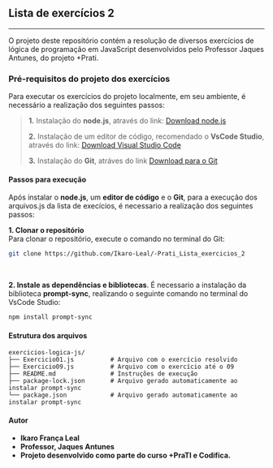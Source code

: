 ## Lista de exercícios 2
---

O projeto deste repositório contém a resolução de diversos exercícios de lógica de programação em JavaScript desenvolvidos pelo Professor Jaques Antunes, do projeto +Prati.

### Pré-requisitos do projeto dos exercícios

Para executar os exercícios do projeto localmente, em seu ambiente, é necessário a realização dos seguintes passos:

> **1.** Instalação do **node.js**, através do link: 
[Download node.js](https://nodejs.org/)
>
>**2.** Instalação de um editor de código, recomendado o **VsCode Studio**, através do link: 
[Download Visual Studio Code](https://code.visualstudio.com/)
>
>**3.** Instalação do **Git**, atráves do link
 [Download para o Git](https://git-scm.com/)

#### Passos para execução

Após instalar o **node.js**,  um **editor de código** e o **Git**, para a execução dos arquivos.js da lista de execícios, é necessario a realização dos seguintes passos:

**1. Clonar o repositório**  
Para clonar o repositório, execute o comando no terminal do Git:

```bash
git clone https://github.com/Ikaro-Leal/-Prati_Lista_exercicios_2
```

<br>

**2. Instale as dependências e bibliotecas**.
É necessario a instalação da biblioteca **prompt-sync**, realizando o seguinte comando no terminal do VsCode Studio:

```bash
npm install prompt-sync
```

#### Estrutura dos arquivos

    exercicios-logica-js/
    ├── Exercicio01.js          # Arquivo com o exercício resolvido
    ├── Exercicio09.js          # Arquivo com o exercício até o 09
    ├── README.md               # Instruções de execução
    ├── package-lock.json       # Arquivo gerado automaticamente ao instalar prompt-sync
    └── package.json            # Arquivo gerado automaticamente ao instalar prompt-sync

#### Autor

- **Ikaro França Leal**  
- **Professor, Jaques Antunes**
- **Projeto desenvolvido como parte do curso +PraTI e Codifica.**